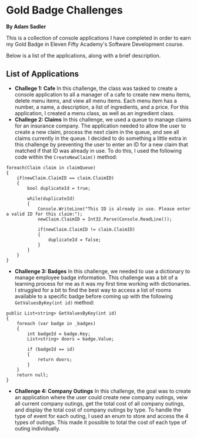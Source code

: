 # Gold Badge Challenges

**By Adam Sadler**

This is a collection of console applications I have completed in order to earn my Gold Badge in Eleven Fifty Academy's Software Development course.

Below is a list of the applications, along with a brief description.

## List of Applications
- **Challege 1: Cafe** In this challenge, the class was tasked to create a console application to all a manager of a cafe to create new menu items, delete menu items, and view all menu items. Each menu item has a number, a name, a description, a list of ingredients, and a price. For this application, I created a menu class, as well as an ingredient class.
- **Challege 2: Claims** In this challenge, we used a queue to manage claims for an insurance company. The application needed to allow the user to create a new claim, process the next claim in the queue, and see all claims currently in the queue. I decided to do something a little extra in this challenge by preventing the user to enter an ID for a new claim that matched if that ID was already in use. To do this, I used the following code within the `CreateNewClaim()` method:
```
foreach(Claim claim in claimQueue)
{
    if(newClaim.ClaimID == claim.ClaimID)
    {
        bool duplicateId = true;

        while(duplicateId)
        {
            Console.WriteLine("This ID is already in use. Please enter a valid ID for this claim:");
            newClaim.ClaimID = Int32.Parse(Console.ReadLine());

            if(newClaim.ClaimID != claim.ClaimID)
            {
                duplicateId = false;
            }
        }
    }
}
```
- **Challenge 3: Badges** In this challenge, we needed to use a dictionary to manage employee badge information. This challenge was a bit of a learning process for me as it was my first time working with dictionaries. I struggled for a bit to find the best way to access a list of rooms available to a specific badge before coming up with the following `GetValuesByKey(int id)` method:
```
public List<string> GetValuesByKey(int id)
{
    foreach (var badge in _badges)
    {
        int badgeId = badge.Key;
        List<string> doors = badge.Value;

        if (badgeId == id)
        {
            return doors;
        }
    }
    return null;
}
```
- **Challenge 4: Company Outings** In this challenge, the goal was to create an application where the user could create new company outings, veiw all current company outings, get the total cost of all company outings, and display the total cost of company outings by type. To handle the type of event for each outing, I used an enum to store and access the 4 types of outings. This made it possible to total the cost of each type of outing individually. 